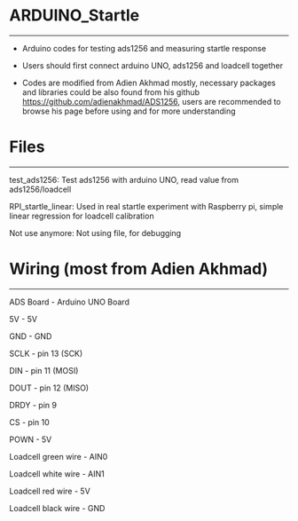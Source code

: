 # ARDUINO_Startle
 ---
 * Arduino codes for testing ads1256 and measuring startle response
 
 * Users should first connect arduino UNO, ads1256 and loadcell together
 
 * Codes are modified from Adien Akhmad mostly, necessary packages and libraries could be also found from his github
 https://github.com/adienakhmad/ADS1256, users are recommended to browse his page before using and for more understanding
 
# Files
---
test_ads1256: Test ads1256 with arduino UNO, read value from ads1256/loadcell

RPI_startle_linear: Used in real startle experiment with Raspberry pi, simple linear regression for loadcell calibration 

Not use anymore: Not using file, for debugging



# Wiring (most from Adien Akhmad)
---
ADS Board - Arduino UNO Board

5V - 5V

GND - GND

SCLK - pin 13 (SCK)

DIN - pin 11 (MOSI)

DOUT - pin 12 (MISO)

DRDY - pin 9

CS - pin 10

POWN - 5V

Loadcell green wire - AIN0

Loadcell white wire - AIN1

Loadcell red wire - 5V

Loadcell black wire - GND
